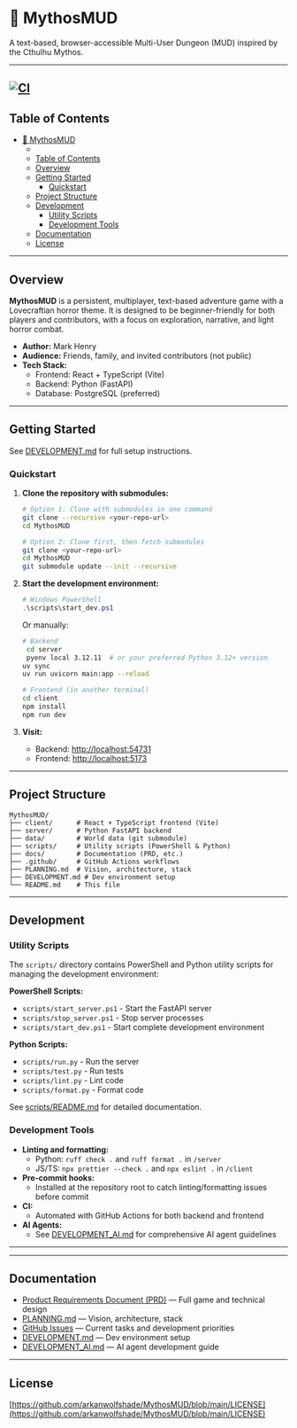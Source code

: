 # 🐙 MythosMUD

A text-based, browser-accessible Multi-User Dungeon (MUD) inspired by the Cthulhu Mythos.

---

[![CI](https://github.com/arkanwolfshade/MythosMUD/actions/workflows/ci.yml/badge.svg)](https://github.com/arkanwolfshade/MythosMUD/actions/workflows/ci.yml)
---

## Table of Contents

- [🐙 MythosMUD](#-mythosmud)
  - [](#)
  - [Table of Contents](#table-of-contents)
  - [Overview](#overview)
  - [Getting Started](#getting-started)
    - [Quickstart](#quickstart)
  - [Project Structure](#project-structure)
  - [Development](#development)
    - [Utility Scripts](#utility-scripts)
    - [Development Tools](#development-tools)
  - [Documentation](#documentation)
  - [License](#license)

---

## Overview

**MythosMUD** is a persistent, multiplayer, text-based adventure game with a Lovecraftian horror theme. It is designed to be beginner-friendly for both players and contributors, with a focus on exploration, narrative, and light horror combat.

- **Author:** Mark Henry
- **Audience:** Friends, family, and invited contributors (not public)
- **Tech Stack:**
  - Frontend: React + TypeScript (Vite)
  - Backend: Python (FastAPI)
  - Database: PostgreSQL (preferred)

---

## Getting Started

See [DEVELOPMENT.md](DEVELOPMENT.md) for full setup instructions.

### Quickstart

1. **Clone the repository with submodules:**

   ```sh
   # Option 1: Clone with submodules in one command
   git clone --recursive <your-repo-url>
   cd MythosMUD
   ```

   ```sh
   # Option 2: Clone first, then fetch submodules
   git clone <your-repo-url>
   cd MythosMUD
   git submodule update --init --recursive
   ```

2. **Start the development environment:**

   ```powershell
   # Windows PowerShell
   .\scripts\start_dev.ps1
   ```

   Or manually:

   ```sh
   # Backend
    cd server
    pyenv local 3.12.11  # or your preferred Python 3.12+ version
   uv sync
   uv run uvicorn main:app --reload

   # Frontend (in another terminal)
   cd client
   npm install
   npm run dev
   ```

3. **Visit:**
   - Backend: <http://localhost:54731>
   - Frontend: <http://localhost:5173>

---

## Project Structure

```
MythosMUD/
├── client/      # React + TypeScript frontend (Vite)
├── server/      # Python FastAPI backend
├── data/        # World data (git submodule)
├── scripts/     # Utility scripts (PowerShell & Python)
├── docs/        # Documentation (PRD, etc.)
├── .github/     # GitHub Actions workflows
├── PLANNING.md  # Vision, architecture, stack
├── DEVELOPMENT.md # Dev environment setup
└── README.md    # This file
```

---

## Development

### Utility Scripts

The `scripts/` directory contains PowerShell and Python utility scripts for managing the development environment:

**PowerShell Scripts:**

- `scripts/start_server.ps1` - Start the FastAPI server
- `scripts/stop_server.ps1` - Stop server processes
- `scripts/start_dev.ps1` - Start complete development environment

**Python Scripts:**

- `scripts/run.py` - Run the server
- `scripts/test.py` - Run tests
- `scripts/lint.py` - Lint code
- `scripts/format.py` - Format code

See [scripts/README.md](scripts/README.md) for detailed documentation.

### Development Tools

- **Linting and formatting:**
  - Python: `ruff check .` and `ruff format .` in `/server`
  - JS/TS: `npx prettier --check .` and `npx eslint .` in `/client`
- **Pre-commit hooks:**
  - Installed at the repository root to catch linting/formatting issues before commit
- **CI:**
  - Automated with GitHub Actions for both backend and frontend
- **AI Agents:**
  - See [DEVELOPMENT_AI.md](DEVELOPMENT_AI.md) for comprehensive AI agent guidelines

---

---

## Documentation

- [Product Requirements Document (PRD)](docs/PRD.md) — Full game and technical design
- [PLANNING.md](PLANNING.md) — Vision, architecture, stack
- [GitHub Issues](https://github.com/arkanwolfshade/MythosMUD/issues) — Current tasks and development priorities
- [DEVELOPMENT.md](DEVELOPMENT.md) — Dev environment setup
- [DEVELOPMENT_AI.md](DEVELOPMENT_AI.md) — AI agent development guide

---

## License

[https://github.com/arkanwolfshade/MythosMUD/blob/main/LICENSE](https://github.com/arkanwolfshade/MythosMUD/blob/main/LICENSE)

